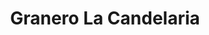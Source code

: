 ---
title: "Granero La Candelaria"
url: /comuna-16-belen/granero-la-candelaria/
shop: Gemüse & Obst
---
